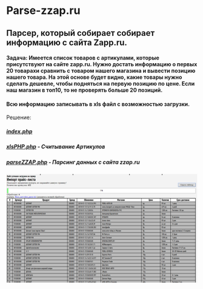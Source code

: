 # Parse-zzap.ru

## Парсер, который собирает собирает информацию с сайта Zapp.ru.
#### Задача: Имеется список товаров с артикулами, которые присутствуют на сайте zapp.ru. Нужно достать информацию о первых 20 товарахи сравнить с товаром нашего магазина и вывести позицию нашего товара. На этой основе будет видно, какие товары нужно сделать дешевле, чтобы подняться на первую позицию по цене. Если наш магазин в топ10, то не проверять больше 20 позиций. <br>
#### Всю информацию записывать в xls файл с возможностью загрузки.

Решение:
##### <a href="index.php">index.php</a><br>
##### <a href="index.php">xlsPHP.php</a> - Считывание Артикулов
##### <a href="index.php">parseZZAP.php</a> - Парсинг данных с сайта zzap.ru


<img src="image.png">
